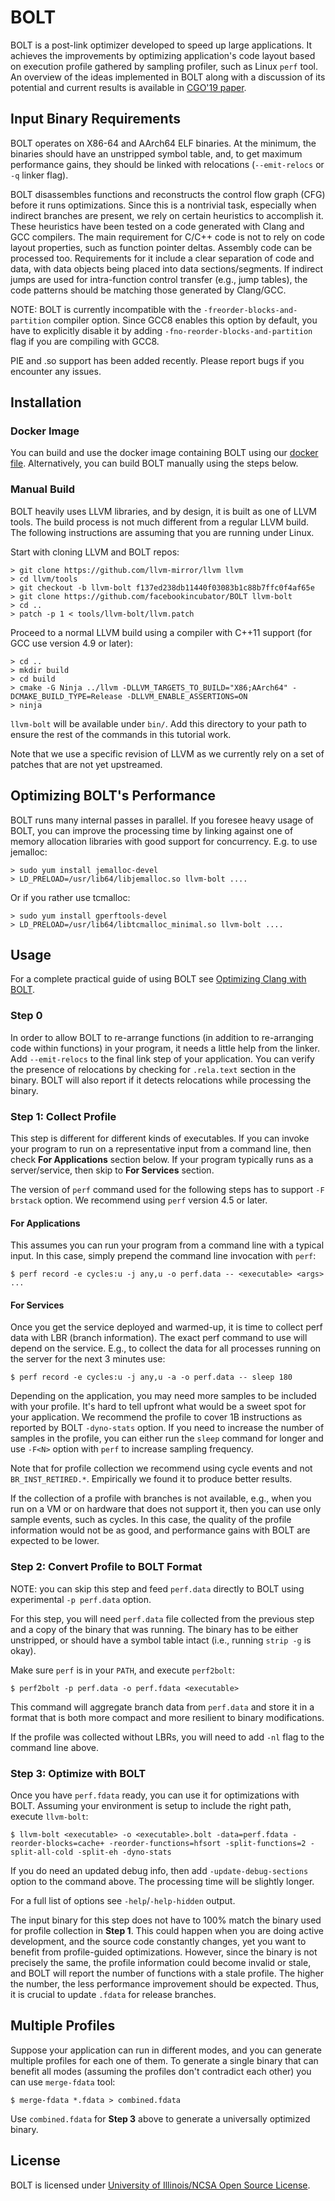 # BOLT

BOLT is a post-link optimizer developed to speed up large applications.
It achieves the improvements by optimizing application's code layout based on
execution profile gathered by sampling profiler, such as Linux `perf` tool.
An overview of the ideas implemented in BOLT along with a discussion of its
potential and current results is available in
[CGO'19 paper](https://research.fb.com/publications/bolt-a-practical-binary-optimizer-for-data-centers-and-beyond/).

## Input Binary Requirements

BOLT operates on X86-64 and AArch64 ELF binaries. At the minimum, the binaries
should have an unstripped symbol table, and, to get maximum performance gains,
they should be linked with relocations (`--emit-relocs` or `-q` linker flag).

BOLT disassembles functions and reconstructs the control flow graph (CFG)
before it runs optimizations. Since this is a nontrivial task,
especially when indirect branches are present, we rely on certain heuristics
to accomplish it. These heuristics have been tested on a code generated with
Clang and GCC compilers. The main requirement for C/C++ code is not to rely
on code layout properties, such as function pointer deltas.
Assembly code can be processed too. Requirements for it include a clear
separation of code and data, with data objects being placed into data
sections/segments. If indirect jumps are used for intra-function control
transfer (e.g., jump tables), the code patterns should be matching those
generated by Clang/GCC.

NOTE: BOLT is currently incompatible with the `-freorder-blocks-and-partition`
compiler option. Since GCC8 enables this option by default, you have to
explicitly disable it by adding `-fno-reorder-blocks-and-partition` flag if
you are compiling with GCC8.

PIE and .so support has been added recently. Please report bugs if you
encounter any issues.

## Installation

### Docker Image

You can build and use the docker image containing BOLT using our [docker file](./utils/docker/Dockerfile).
Alternatively, you can build BOLT manually using the steps below.

### Manual Build

BOLT heavily uses LLVM libraries, and by design, it is built as one of LLVM
tools. The build process is not much different from a regular LLVM build.
The following instructions are assuming that you are running under Linux.

Start with cloning LLVM and BOLT repos:

```
> git clone https://github.com/llvm-mirror/llvm llvm
> cd llvm/tools
> git checkout -b llvm-bolt f137ed238db11440f03083b1c88b7ffc0f4af65e
> git clone https://github.com/facebookincubator/BOLT llvm-bolt
> cd ..
> patch -p 1 < tools/llvm-bolt/llvm.patch
```

Proceed to a normal LLVM build using a compiler with C++11 support (for GCC
use version 4.9 or later):

```
> cd ..
> mkdir build
> cd build
> cmake -G Ninja ../llvm -DLLVM_TARGETS_TO_BUILD="X86;AArch64" -DCMAKE_BUILD_TYPE=Release -DLLVM_ENABLE_ASSERTIONS=ON
> ninja
```

`llvm-bolt` will be available under `bin/`. Add this directory to your path to
ensure the rest of the commands in this tutorial work.

Note that we use a specific revision of LLVM as we currently rely on a set of
patches that are not yet upstreamed.

## Optimizing BOLT's Performance

BOLT runs many internal passes in parallel. If you foresee heavy usage of
BOLT, you can improve the processing time by linking against one of memory
allocation libraries with good support for concurrency. E.g. to use jemalloc:

```
> sudo yum install jemalloc-devel
> LD_PRELOAD=/usr/lib64/libjemalloc.so llvm-bolt ....
```
Or if you rather use tcmalloc:
```
> sudo yum install gperftools-devel
> LD_PRELOAD=/usr/lib64/libtcmalloc_minimal.so llvm-bolt ....
```

## Usage

For a complete practical guide of using BOLT see [Optimizing Clang with BOLT](./docs/OptimizingClang.md).

### Step 0

In order to allow BOLT to re-arrange functions (in addition to re-arranging
code within functions) in your program, it needs a little help from the linker.
Add `--emit-relocs` to the final link step of your application. You can verify
the presence of relocations by checking for `.rela.text` section in the binary.
BOLT will also report if it detects relocations while processing the binary.

### Step 1: Collect Profile

This step is different for different kinds of executables. If you can invoke
your program to run on a representative input from a command line, then check
**For Applications** section below. If your program typically runs as a
server/service, then skip to **For Services** section.

The version of `perf` command used for the following steps has to support
`-F brstack` option. We recommend using `perf` version 4.5 or later.

#### For Applications

This assumes you can run your program from a command line with a typical input.
In this case, simply prepend the command line invocation with `perf`:
```
$ perf record -e cycles:u -j any,u -o perf.data -- <executable> <args> ...
```

#### For Services

Once you get the service deployed and warmed-up, it is time to collect perf
data with LBR (branch information). The exact perf command to use will depend
on the service. E.g., to collect the data for all processes running on the
server for the next 3 minutes use:
```
$ perf record -e cycles:u -j any,u -a -o perf.data -- sleep 180
```

Depending on the application, you may need more samples to be included with
your profile. It's hard to tell upfront what would be a sweet spot for your
application. We recommend the profile to cover 1B instructions as reported
by BOLT `-dyno-stats` option. If you need to increase the number of samples
in the profile, you can either run the `sleep` command for longer and use
`-F<N>` option with `perf` to increase sampling frequency.

Note that for profile collection we recommend using cycle events and not
`BR_INST_RETIRED.*`. Empirically we found it to produce better results.

If the collection of a profile with branches is not available, e.g., when you run on
a VM or on hardware that does not support it, then you can use only sample
events, such as cycles. In this case, the quality of the profile information
would not be as good, and performance gains with BOLT are expected to be lower.

### Step 2: Convert Profile to BOLT Format

NOTE: you can skip this step and feed `perf.data` directly to BOLT using
experimental `-p perf.data` option.

For this step, you will need `perf.data` file collected from the previous step and
a copy of the binary that was running. The binary has to be either
unstripped, or should have a symbol table intact (i.e., running `strip -g` is
okay).

Make sure `perf` is in your `PATH`, and execute `perf2bolt`:
```
$ perf2bolt -p perf.data -o perf.fdata <executable>
```

This command will aggregate branch data from `perf.data` and store it in a
format that is both more compact and more resilient to binary modifications.

If the profile was collected without LBRs, you will need to add `-nl` flag to
the command line above.

### Step 3: Optimize with BOLT

Once you have `perf.fdata` ready, you can use it for optimizations with
BOLT. Assuming your environment is setup to include the right path, execute
`llvm-bolt`:
```
$ llvm-bolt <executable> -o <executable>.bolt -data=perf.fdata -reorder-blocks=cache+ -reorder-functions=hfsort -split-functions=2 -split-all-cold -split-eh -dyno-stats
```

If you do need an updated debug info, then add `-update-debug-sections` option
to the command above. The processing time will be slightly longer.

For a full list of options see `-help`/`-help-hidden` output.

The input binary for this step does not have to 100% match the binary used for
profile collection in **Step 1**. This could happen when you are doing active
development, and the source code constantly changes, yet you want to benefit
from profile-guided optimizations. However, since the binary is not precisely the
same, the profile information could become invalid or stale, and BOLT will
report the number of functions with a stale profile. The higher the
number, the less performance improvement should be expected. Thus, it is
crucial to update `.fdata` for release branches.

## Multiple Profiles

Suppose your application can run in different modes, and you can generate
multiple profiles for each one of them. To generate a single binary that can
benefit all modes (assuming the profiles don't contradict each other) you can
use `merge-fdata` tool:
```
$ merge-fdata *.fdata > combined.fdata
```
Use `combined.fdata` for **Step 3** above to generate a universally optimized
binary.

## License

BOLT is licensed under [University of Illinois/NCSA Open Source License](./LICENSE.TXT).
